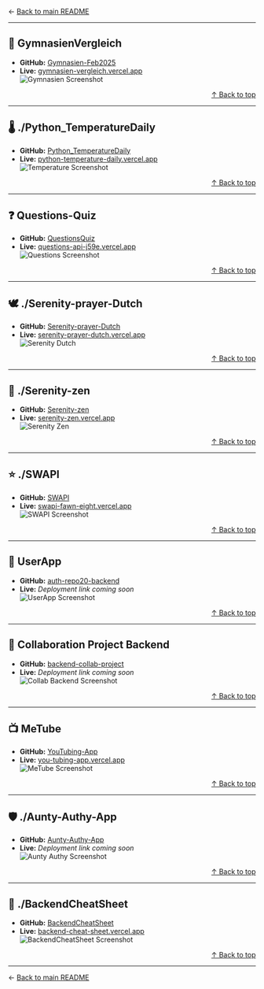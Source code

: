 <a id="top"></a>
<p align="left">← <a href="./README.md">Back to main README</a></p>

---

## 🏫 **GymnasienVergleich**
- **GitHub:** [Gymnasien-Feb2025](https://github.com/Marga-Lensen/Gymnasien-Feb2025)  
- **Live:** [gymnasien-vergleich.vercel.app](https://gymnasien-vergleich.vercel.app)  
![Gymnasien Screenshot](assets/image-10.png)

<p align="right"><a href="#top">↑ Back to top</a></p>

---

## 🌡️ **./Python_TemperatureDaily**
- **GitHub:** [Python_TemperatureDaily](https://github.com/Marga-Lensen/Python_TemperatureDaily)  
- **Live:** [python-temperature-daily.vercel.app](https://python-temperature-daily.vercel.app)  
![Temperature Screenshot](assets/image-6.png)

<p align="right"><a href="#top">↑ Back to top</a></p>

---

## ❓ **Questions-Quiz**
- **GitHub:** [QuestionsQuiz](https://github.com/Marga-Lensen/QuestionsQuiz)  
- **Live:** [questions-api-j59e.vercel.app](https://questions-api-j59e.vercel.app)  
![Questions Screenshot](assets/image-7.png)

<p align="right"><a href="#top">↑ Back to top</a></p>

---

## 🕊️ **./Serenity-prayer-Dutch**
- **GitHub:** [Serenity-prayer-Dutch](https://github.com/Marga-Lensen/Serenity-prayer-Dutch)  
- **Live:** [serenity-prayer-dutch.vercel.app](https://serenity-prayer-dutch.vercel.app)  
![Serenity Dutch](assets/image-12.png)

<p align="right"><a href="#top">↑ Back to top</a></p>

---

## 🧘 **./Serenity-zen**
- **GitHub:** [Serenity-zen](https://github.com/Marga-Lensen/Serenity-zen)  
- **Live:** [serenity-zen.vercel.app](https://serenity-zen.vercel.app)  
![Serenity Zen](assets/image-8.png)

<p align="right"><a href="#top">↑ Back to top</a></p>

---

## ⭐ **./SWAPI**
- **GitHub:** [SWAPI](https://github.com/Marga-Lensen/SWAPI)  
- **Live:** [swapi-fawn-eight.vercel.app](https://swapi-fawn-eight.vercel.app)  
![SWAPI Screenshot](assets/image-9.png)

<p align="right"><a href="#top">↑ Back to top</a></p>

---

## 👤 **UserApp**
- **GitHub:** [auth-repo20-backend](https://github.com/Marga-Lensen/auth-repo20-backend)  
- **Live:** _Deployment link coming soon_  
![UserApp Screenshot](assets/image-4.png)

<p align="right"><a href="#top">↑ Back to top</a></p>

---

## 🤝 **Collaboration Project Backend**
- **GitHub:** [backend-collab-project](https://github.com/Marga-Lensen/backend-collab-project)  
- **Live:** _Deployment link coming soon_  
![Collab Backend Screenshot](assets/image-3.png)

<p align="right"><a href="#top">↑ Back to top</a></p>

---

## 📺 **MeTube**
- **GitHub:** [YouTubing-App](https://github.com/Marga-Lensen/YouTubing-App)  
- **Live:** [you-tubing-app.vercel.app](https://you-tubing-app.vercel.app)  
![MeTube Screenshot](assets/image-2.png)

<p align="right"><a href="#top">↑ Back to top</a></p>

---

## 🛡️ **./Aunty-Authy-App**
- **GitHub:** [Aunty-Authy-App](https://github.com/Marga-Lensen/Aunty-Authy-App)  
- **Live:** _Deployment link coming soon_  
![Aunty Authy Screenshot](assets/image-1.png)

<p align="right"><a href="#top">↑ Back to top</a></p>

---

## 🧾 **./BackendCheatSheet**
- **GitHub:** [BackendCheatSheet](https://github.com/Marga-Lensen/BackendCheatSheet)  
- **Live:** [backend-cheat-sheet.vercel.app](https://backend-cheat-sheet.vercel.app)  
![BackendCheatSheet Screenshot](assets/image.png)

<p align="right"><a href="#top">↑ Back to top</a></p>

---

<p align="left">← <a href="./README.md">Back to main README</a></p>
